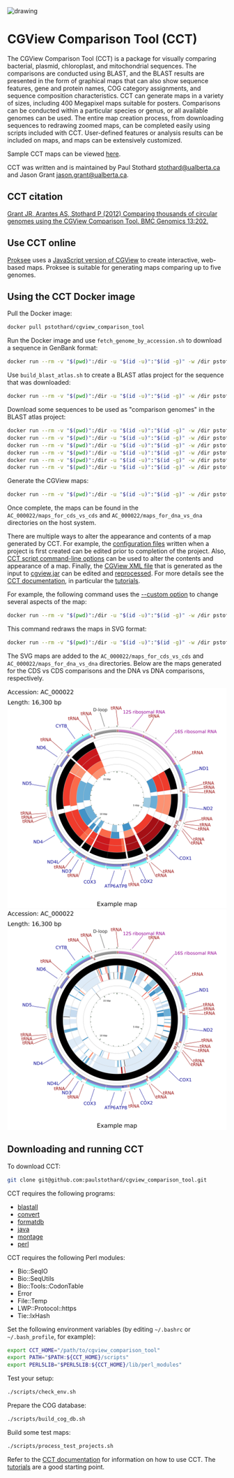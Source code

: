 <img src="sample1.png" alt="drawing" width="200"/>

# CGView Comparison Tool (CCT)

The CGView Comparison Tool (CCT) is a package for visually comparing bacterial, plasmid, chloroplast, and mitochondrial sequences. The comparisons are conducted using BLAST, and the BLAST results are presented in the form of graphical maps that can also show sequence features, gene and protein names, COG category assignments, and sequence composition characteristics. CCT can generate maps in a variety of sizes, including 400 Megapixel maps suitable for posters. Comparisons can be conducted within a particular species or genus, or all available genomes can be used. The entire map creation process, from downloading sequences to redrawing zoomed maps, can be completed easily using scripts included with CCT. User-defined features or analysis results can be included on maps, and maps can be extensively customized.

Sample CCT maps can be viewed [here](https://paulstothard.github.io/cgview_comparison_tool/index.html).

CCT was written and is maintained by Paul Stothard <stothard@ualberta.ca> and Jason Grant <jason.grant@ualberta.ca>.

## CCT citation

[Grant JR, Arantes AS, Stothard P (2012) Comparing thousands of circular genomes using the CGView Comparison Tool. BMC Genomics 13:202.](https://pubmed.ncbi.nlm.nih.gov/22621371/)

## Use CCT online

[Proksee](https://proksee.ca) uses a [JavaScript version of CGView](https://github.com/stothard-group/cgview-js) to create interactive, web-based maps. Proksee is suitable for generating maps comparing up to five genomes.

## Using the CCT Docker image

Pull the Docker image:

```bash
docker pull pstothard/cgview_comparison_tool
```

Run the Docker image and use `fetch_genome_by_accession.sh` to download a sequence in GenBank format:

```bash
docker run --rm -v "$(pwd)":/dir -u "$(id -u)":"$(id -g)" -w /dir pstothard/cgview_comparison_tool fetch_genome_by_accession.sh -a AC_000022 -o ./
```

Use `build_blast_atlas.sh` to create a BLAST atlas project for the sequence that was downloaded:

```bash
docker run --rm -v "$(pwd)":/dir -u "$(id -u)":"$(id -g)" -w /dir pstothard/cgview_comparison_tool build_blast_atlas.sh -i AC_000022.gbk
```

Download some sequences to be used as "comparison genomes" in the BLAST atlas project:

```bash
docker run --rm -v "$(pwd)":/dir -u "$(id -u)":"$(id -g)" -w /dir pstothard/cgview_comparison_tool fetch_genome_by_accession.sh -a NC_046914 -o ./AC_000022/comparison_genomes
docker run --rm -v "$(pwd)":/dir -u "$(id -u)":"$(id -g)" -w /dir pstothard/cgview_comparison_tool fetch_genome_by_accession.sh -a NC_047196 -o ./AC_000022/comparison_genomes
docker run --rm -v "$(pwd)":/dir -u "$(id -u)":"$(id -g)" -w /dir pstothard/cgview_comparison_tool fetch_genome_by_accession.sh -a NC_047457 -o ./AC_000022/comparison_genomes
docker run --rm -v "$(pwd)":/dir -u "$(id -u)":"$(id -g)" -w /dir pstothard/cgview_comparison_tool fetch_genome_by_accession.sh -a AC_000022 -o ./AC_000022/comparison_genomes
docker run --rm -v "$(pwd)":/dir -u "$(id -u)":"$(id -g)" -w /dir pstothard/cgview_comparison_tool fetch_genome_by_accession.sh -a NC_001326 -o ./AC_000022/comparison_genomes
docker run --rm -v "$(pwd)":/dir -u "$(id -u)":"$(id -g)" -w /dir pstothard/cgview_comparison_tool fetch_genome_by_accession.sh -a NC_043914 -o ./AC_000022/comparison_genomes
```

Generate the CGView maps:

```bash
docker run --rm -v "$(pwd)":/dir -u "$(id -u)":"$(id -g)" -w /dir pstothard/cgview_comparison_tool build_blast_atlas.sh -p AC_000022 -z medium
```

Once complete, the maps can be found in the `AC_000022/maps_for_cds_vs_cds` and `AC_000022/maps_for_dna_vs_dna` directories on the host system.

There are multiple ways to alter the appearance and contents of a map generated by CCT. For example, the [configuration files](https://paulstothard.github.io/cgview_comparison_tool/creating_maps.html#controlling-content) written when a project is first created can be edited prior to completion of the project. Also, [CCT script command-line options](https://paulstothard.github.io/cgview_comparison_tool/commands.html) can be used to alter the contents and appearance of a map. Finally, the [CGView XML file](https://paulstothard.github.io/cgview/xml_overview.html) that is generated as the input to [cgview.jar](https://github.com/paulstothard/cgview) can be edited and [reprocessed](https://paulstothard.github.io/cgview_comparison_tool/commands.html##redraw_maps). For more details see the [CCT documentation](https://paulstothard.github.io/cgview_comparison_tool/index.html), in particular the [tutorials](https://paulstothard.github.io/cgview_comparison_tool/tutorials.html).

For example, the following command uses the [--custom option](https://paulstothard.github.io/cgview_comparison_tool/customization_keys.html) to change several aspects of the map:

```bash
docker run --rm -v "$(pwd)":/dir -u "$(id -u)":"$(id -g)" -w /dir pstothard/cgview_comparison_tool build_blast_atlas.sh -p AC_000022 -x -z medium --custom "title='Example map' global_label=T legend=F use_opacity=F backboneRadius=900 labelFontSize=60 borderColor=white width=3000 height=3000"
```

This command redraws the maps in SVG format:

```bash
docker run --rm -v "$(pwd)":/dir -u "$(id -u)":"$(id -g)" -w /dir pstothard/cgview_comparison_tool redraw_maps.sh -p AC_000022 -f svg
```

The SVG maps are added to the `AC_000022/maps_for_cds_vs_cds` and `AC_000022/maps_for_dna_vs_dna` directories. Below are the maps generated for the CDS vs CDS comparisons and the DNA vs DNA comparisons, respectively.

![CGView map](sample1.svg)
![CGView map](sample2.svg)

## Downloading and running CCT

To download CCT:

```bash
git clone git@github.com:paulstothard/cgview_comparison_tool.git
```

CCT requires the following programs:

* [blastall](https://ftp.ncbi.nlm.nih.gov/blast/executables/legacy.NOTSUPPORTED/)
* [convert](https://imagemagick.org/)
* [formatdb](https://ftp.ncbi.nlm.nih.gov/blast/executables/legacy.NOTSUPPORTED/)
* [java](https://openjdk.java.net)
* [montage](https://imagemagick.org/)
* [perl](https://www.perl.org)

CCT requires the following Perl modules:

* Bio::SeqIO
* Bio::SeqUtils
* Bio::Tools::CodonTable
* Error
* File::Temp
* LWP::Protocol::https
* Tie::IxHash

Set the following environment variables (by editing `~/.bashrc` or `~/.bash_profile`, for example):

```bash
export CCT_HOME="/path/to/cgview_comparison_tool"
export PATH="$PATH:${CCT_HOME}/scripts"
export PERL5LIB="$PERL5LIB:${CCT_HOME}/lib/perl_modules"
```

Test your setup:

```bash
./scripts/check_env.sh
```

Prepare the COG database:

```bash
./scripts/build_cog_db.sh
```

Build some test maps:

```bash
./scripts/process_test_projects.sh
```

Refer to the [CCT documentation](https://paulstothard.github.io/cgview_comparison_tool/index.html) for information on how to use CCT. The [tutorials](https://paulstothard.github.io/cgview_comparison_tool/tutorials.html) are a good starting point.
